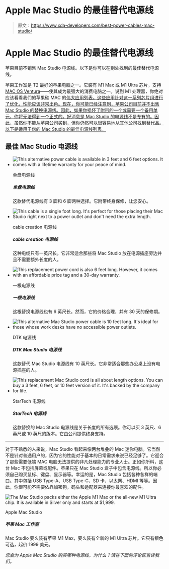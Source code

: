 # Apple Mac Studio 的最佳替代电源线

> 原文：<https://www.xda-developers.com/best-power-cables-mac-studio/>

# Apple Mac Studio 的最佳替代电源线

苹果目前不销售 Mac Studio 电源线。以下是你可以在别处找到的最佳替代电源线。

苹果工作室是 T2 最好的苹果电脑之一。它装有 M1 Max 或 M1 Ultra 芯片，支持[MAC OS Ventura](https://www.xda-developers.com/macos-ventura)——使其成为最强大的消费电脑之一。说到 M1 处理器，你绝对应该看看我们的苹果硅 MAC 的[伟大应用列表。这些应用针对这一系列芯片组进行了优化，性能应该非常出色。现在，你可能已经注意到，苹果公司目前并不出售 Mac Studio 的替换电源线。因此，如果你损坏了附带的一个或需要一个备用单元，你将无法得到一个正式的。好消息是 Mac Studio 的电源线不是专有的。因此，虽然你不能从苹果公司买到，但你仍然可以很容易地从其他公司找到替代品。以下是适用于您的 Mac Studio 的最佳电源线列表。](https://www.xda-developers.com/best-apps-apple-silicon/)

## 最佳 Mac Studio 电源线

*   <picture>![This alternative power cable is available in 3 feet and 6 feet options. It comes with a lifetime warranty for your peace of mind.](img/22b4ccb6c0e8c183852f6fc8dc3eacbd.png)</picture>

    单盘电源线

    ##### 单盘电源线

    这款替代电源线有 3 脚和 6 脚两种选择。它附带终身保修，让您安心。

*   <picture>![This cable is a single foot long. It's perfect for those placing their Mac Studio right next to a power outlet and don't need the extra length.](img/590a75b5ae44f56208da2fdfc1f70f3d.png)</picture>

    cable creation 电源线

    ##### cable creation 电源线

    这种电缆只有一英尺长。它非常适合那些将 Mac Studio 放在电源插座旁边并且不需要额外长度的人。

*   <picture>![This replacement power cord is also 6 feet long. However, it comes with an affordable price tag and a 30-day warranty.](img/35b3c8d913379d0fb3d06371b573901b.png)</picture>

    一根电源线

    ##### 一根电源线

    这根替换电源线也有 6 英尺长。然而，它的价格合理，并有 30 天的保修期。

*   <picture>![This alternative Mac Studio power cable is 10 feet long. It's ideal for those whose work desks have no accessible power outlets.](img/a5bfcb3304af69e04f69c6f44b7968a1.png)</picture>

    DTK 电源线

    ##### DTK Mac Studio 电源线

    这款替代 Mac Studio 电源线有 10 英尺长。它非常适合那些办公桌上没有电源插座的人。

*   <picture>![This replacement Mac Studio cord is all about length options. You can buy a 3 feet, 6 feet, or 10 feet version of it. It's backed by the company for life.](img/b06cb2a6a196046f06f69a149af03eac.png)</picture>

    StarTech 电源线

    ##### StarTech 电源线

    这款替换的 Mac Studio 电源线是关于长度的所有选项。你可以买 3 英尺、6 英尺或 10 英尺的版本。它由公司提供终身支持。

* * *

对于不熟悉的人来说，Mac Studio 看起来像两台堆叠的 Mac 迷你电脑。它当然不是针对普通用户的，因为它的性能对于基本的日常需求来说已经足够了。它迎合了那些需要低端 MAC 电脑无法提供的非凡处理能力的专业人士。正如你所料，这台 Mac 不包括屏幕或配件。苹果只在 Mac Studio 盒子中包含电源线。所以你必须自己购买鼠标、键盘、显示器等。幸运的是，Mac Studio 包括各种各样的端口。其中包括 USB Type-A、USB Type-C、SD 卡、以太网、HDMI 等等。因此，你很可能不需要依靠加密狗，码头和适配器来连接你最喜欢的配件。

 <picture>![The Mac Studio packs either the Apple M1 Max or the all-new M1 Ultra chip. It is available in Silver only and starts at $1,999.](img/392684136c949a55235af951343b88f8.png)</picture> 

Apple Mac Studio

##### 苹果 Mac 工作室

Mac Studio 要么装有苹果 M1 Max，要么装有全新的 M1 Ultra 芯片。它只有银色可选，起价 1999 美元。

*您会为 Apple Mac Studio 购买哪种电源线，为什么？请在下面的评论区告诉我们。*